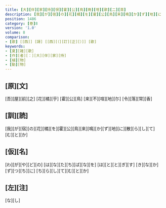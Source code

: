 ```yaml
---
title: [大][伴][家][持][恨][霍][公][鳥][晩][喧][歌][二][首]
description: [我][が][宿][の][花][橘][を][霍][公][鳥][来][鳴][か][ず][地][に][散][ら][し][て][む][と][か]
position: 1486
category: [巻]8
version: '1.0'
volume: 8
comparison:
- [歌] [[西]] [謌] [[西][（][訂][正][）]] [歌]
keywords:
- [夏][雑][歌]
- [作][者][：][大][伴][家][持]
- [植][物]
- [動][物]
---
```


## [原][文]

[吾][屋][前][之] [花][橘][乎] [霍][公][鳥] [来][不][喧][地][尓] [令][落][常][香]

## [訓][読]

[我][が][宿][の][花][橘][を][霍][公][鳥][来][鳴][か][ず][地][に][散][ら][し][て][む][と][か]

## [仮][名]

[わ][が][や][ど][の] [は][な][た][ち][ば][な][を] [ほ][と][と][ぎ][す] [き][な][か][ず][つ][ち][に] [ち][ら][し][て][む][と][か]

## [左][注]

[な][し]
